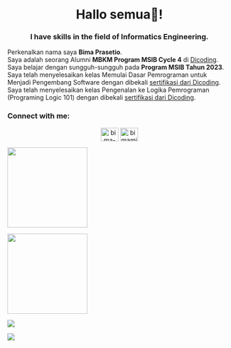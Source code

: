 <h1 align="center">Hallo semua👋!</h1>
<h3 align="center">I have skills in the field of Informatics Engineering.</h3>

Perkenalkan nama saya **Bima Prasetio**.  
Saya adalah seorang Alumni **MBKM Program MSIB Cycle 4** di [Dicoding](https://www.dicoding.com/).  
Saya belajar dengan sungguh-sungguh pada **Program MSIB Tahun 2023**.  
Saya telah menyelesaikan kelas Memulai Dasar Pemrograman untuk Menjadi Pengembang Software dengan dibekali [sertifikasi dari Dicoding](https://www.dicoding.com/certificates/MRZM4O590XYQ).  
Saya telah menyelesaikan kelas Pengenalan ke Logika Pemrograman (Programing Logic 101) dengan dibekali [sertifikasi dari Dicoding](https://www.dicoding.com/certificates/ERZR0NV72XYV).  

<h3 align="left">Connect with me:</h3>
<p align="center">
  <a href="https://linkedin.com/in/bimamib16" target="blank"><img align="center" src="https://raw.githubusercontent.com/rahuldkjain/github-profile-readme-generator/master/src/images/icons/Social/linked-in-    alt.svg" alt="bima-prasetio" height="30" width="40" /></a>
  <a href="https://instagram.com/bimamib_16" target="blank"><img align="center" src="https://raw.githubusercontent.com/rahuldkjain/github-profile-readme-generator/master/src/images/icons/Social/instagram.svg" alt="bimamib_16" height="30" width="40" /></a>
</p>

<p align="left">
  <a href="https://github.com/bimamib">
    <img height="180em" src="https://github-readme-stats-eight-theta.vercel.app/api?username=bimamib&show_icons=true&theme=algolia&include_all_commits=true&count_private=true"/>
  </a>
</p>
  
<div align="left">
  <p>
    <img height="180em" src="https://github-readme-stats-eight-theta.vercel.app/api/top-langs/?username=bimamib&layout=compact&langs_count=8&theme=algolia"/>
  </p>
  <p>
    <img src="https://github-readme-streak-stats.herokuapp.com?user=bimamib&theme=github-dark-blue&hide_border=true" />
  </p>
  <p>
    <a href="https://github.com/bimamib/"><img src="https://komarev.com/ghpvc/?username=bimamib&style=flat-square&color=blue&label=Views"/></a>
  </p>
</div>

